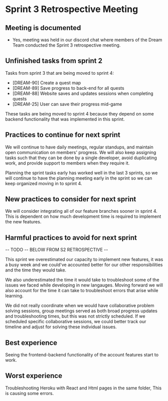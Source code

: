 # Sprint 3 Retrospective Meeting

## Meeting is documented

- Yes, meeting was held in our discord chat where members of the Dream Team conducted the Sprint 3 retrospective meeting.

## Unfinished tasks from sprint 2

Tasks from sprint 3 that are being moved to sprint 4:

- [DREAM-90] Create a quest map
- [DREAM-89] Save progress to back-end for all quests
- [DREAM-88] Website saves and updates sessions when completing quests
- [DREAM-25] User can save their progress mid-game

These tasks are being moved to sprint 4 because they depend on some backend functionality that was implemented in this sprint.

## Practices to continue for next sprint

We will continue to have daily meetings, regular standups, and maintain open communication on members' progress. We will also keep assigning tasks such that they can be done by a single developer, avoid duplicating work, and provide support to members when they require it.

Planning the sprint tasks early has worked well in the last 3 sprints, so we will continue to have the planning meeting early in the sprint so we can keep organized moving in to sprint 4.

## New practices to consider for next sprint

We will consider integrating all of our feature branches sooner in sprint 4. This is dependent on how much development time is required to implement the new features.

## Harmful practices to avoid for next sprint

-- TODO -- BELOW FROM S2 RETROSPECTIVE --

This sprint we overestimated our capacity to implement new features, it was a busy week and we could've accounted better for our other responsibilities and the time they would take.

We also underestimated the time it would take to troubleshoot some of the issues we faced while developing in new langauges. Moving forward we will also account for the time it can take to troubleshoot errors that arise while learning.

We did not really coordinate when we would have collaborative problem solving sessions, group meetings served as both broad progress updates and troubleshooting times, but this was not strictly scheduled. If we scheduled specific collaborative sessions, we could better track our timeline and adjust for solving these individual issues.

## Best experience

Seeing the frontend-backend functionality of the account features start to work.

## Worst experience

Troubleshooting Heroku with React and Html pages in the same folder, This is causing some errors.
